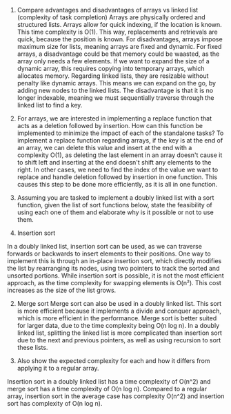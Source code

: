 1. Compare advantages and disadvantages of arrays vs linked list
(complexity of task completion)
Arrays are physically ordered and structured lists. Arrays allow for quick indexing, if the location is known. This time complexity is O(1). This way, replacements and retrievals are quick, because the position is known. For disadvantages, arrays impose maximum size for lists, meaning arrays are fixed and dynamic. For fixed arrays, a disadvantage could be that memory could be waasted, as the array only needs a few elements. If we want to expand the size of a dynamic array, this requires copying into temporary arrays, which allocates memory. Regarding linked lists, they are resizable without penalty like dynamic arrays. This means we can expand on the go, by adding new nodes to the linked lists. The disadvantage is that it is no longer indexable, meaning we must sequentially traverse through the linked list to find a key. 

2. For arrays, we are interested in implementing a replace function that acts as a deletion followed by insertion.
How can this function
be implemented to minimize the impact of each of the standalone
tasks?
To implement a replace function regarding arrays, if the key is at the end of an array, we can delete this value and insert at the end with a complexity O(1), as deleting the last element in an array doesn't cause it to shift left and inserting at the end doesn't shift any elements to the right. In other cases, we need to find the index of the value we want to replace and handle deletion followed by insertion in one function. This causes this step to be done more efficiently, as it is all in one function. 

3. Assuming you are tasked to implement a doubly linked list with a
sort function, given the list of sort functions below, state the
feasibility of using each one of them and elaborate why is it possible
or not to use them.

1. Insertion sort

In a doubly linked list, insertion sort can be used, as we can traverse forwards or backwards to insert elements to their positions. One way to implement this is through an in-place insertion sort, which directly modifies the list by rearranging its nodes, using two pointers to track the sorted and unsorted portions. While insertion sort is possible, it is not the most efficient approach, as the time complexity for swapping elements is O(n²). This cost increases as the size of the list grows.


2. Merge sort
Merge sort can also be used in a doubly linked list. This sort is more efficient because it implements a divide and conquer approach, which is more efficient in the performance. Merge sort is better suited for larger data, due to the time complexity being O(n log n). In a doubly linked list, splitting the linked list is more complicated than insertion sort due to the next and previous pointers, as well as using recursion to sort these lists. 


4. Also show the expected complexity for each and how it differs from
applying it to a regular array. 

Insertion sort in a doubly linked list has a time complexity of O(n^2) and merge sort has a time complexity of O(n log n). Compared to a regular array, insertion sort in the average case has complexity O(n^2) and insertion sort has complexity of O(n log n). 

